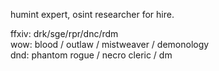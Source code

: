 humint expert, osint researcher for hire.

ffxiv: drk/sge/rpr/dnc/rdm<br>
wow: blood / outlaw / mistweaver / demonology<br>
dnd: phantom rogue / necro cleric / dm

<!---
omororri/omororri is a ✨ special ✨ repository because its `README.md` (this file) appears on your GitHub profile.
You can click the Preview link to take a look at your changes.
--->
